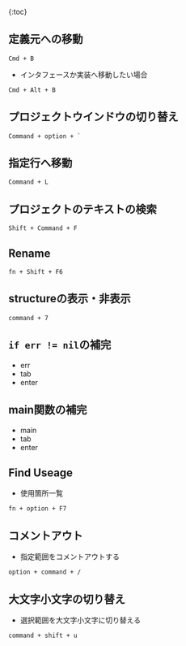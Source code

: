 {:toc}

## 定義元への移動

```
Cmd + B
```

+ インタフェースか実装へ移動したい場合

```
Cmd + Alt + B
```


## プロジェクトウインドウの切り替え

```
Command + option + `
```

## 指定行へ移動

```
Command + L
```

## プロジェクトのテキストの検索

```
Shift + Command + F
```

## Rename

```
fn + Shift + F6
```

## structureの表示・非表示

```
command + 7
```

## `if err != nil`の補完

+ err
+ tab
+ enter

## main関数の補完

+ main
+ tab
+ enter

## Find Useage

+ 使用箇所一覧

```
fn + option + F7
```

## コメントアウト

+ 指定範囲をコメントアウトする


```
option + command + /
```

## 大文字小文字の切り替え

+ 選択範囲を大文字小文字に切り替える

```
command + shift + u
```
